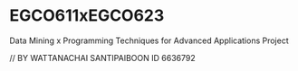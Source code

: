 # EGCO611xEGCO623
Data Mining x Programming Techniques for Advanced Applications Project

// BY WATTANACHAI SANTIPAIBOON ID 6636792 

